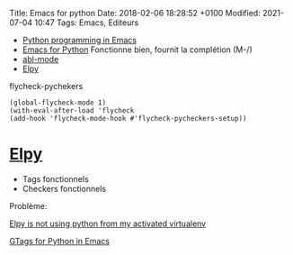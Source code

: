 Title:  Emacs for python
Date:   2018-02-06 18:28:52 +0100
Modified: 2021-07-04 10:47
Tags: Emacs, Editeurs


* [Python programming in Emacs](https://www.emacswiki.org/emacs/PythonProgrammingInEmacs)
* [Emacs for Python](https://github.com/gabrielelanaro/emacs-for-python) Fonctionne bien, fournit la complétion (M-/)
* [abl-mode](https://github.com/afroisalreadyinu/abl-mode)
* [Elpy](https://github.com/jorgenschaefer/elpy)

flycheck-pychekers

    (global-flycheck-mode 1)
    (with-eval-after-load 'flycheck
    (add-hook 'flycheck-mode-hook #'flycheck-pycheckers-setup))

# [Elpy](https://github.com/jorgenschaefer/elpy)

* Tags fonctionnels
* Checkers fonctionnels

Problème:

[Elpy is not using python from my activated virtualenv](https://github.com/jorgenschaefer/elpy/issues/538)

[GTags for Python in Emacs](https://blade6570.github.io/soumyatripathy/blog_gnuglobal/gnu_global.html)
